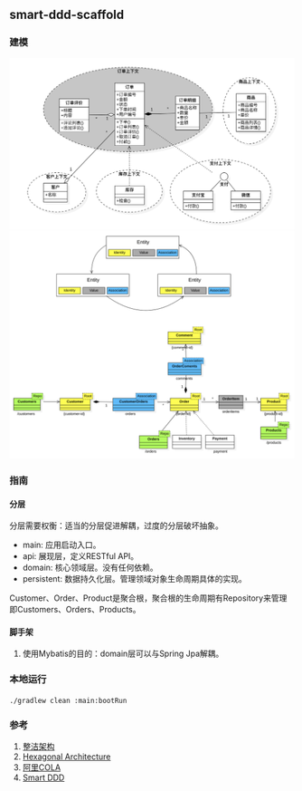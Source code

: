 ## smart-ddd-scaffold

### 建模

![订单领域建模](./docs/订单模型关系图.png)
![smart-ddd建模](./docs/smart-ddd建模.png)

### 指南

#### 分层

分层需要权衡：适当的分层促进解耦，过度的分层破坏抽象。

* main: 应用启动入口。
* api: 展现层，定义RESTful API。
* domain: 核心领域层。没有任何依赖。
* persistent: 数据持久化层。管理领域对象生命周期具体的实现。

Customer、Order、Product是聚合根，聚合根的生命周期有Repository来管理即Customers、Orders、Products。

#### 脚手架

1. 使用Mybatis的目的：domain层可以与Spring Jpa解耦。

### 本地运行

`./gradlew clean :main:bootRun`

### 参考

1. [整洁架构](https://blog.cleancoder.com/uncle-bob/2012/08/13/the-clean-architecture.html)
2. [Hexagonal Architecture](https://herbertograca.com/2017/11/16/explicit-architecture-01-ddd-hexagonal-onion-clean-cqrs-how-i-put-it-all-together/)
3. [阿里COLA](https://github.com/alibaba/COLA)
4. [Smart DDD](https://github.com/Business-Oriented-Design/business-oriented.design)

